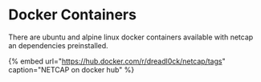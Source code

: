 # Docker Containers

There are ubuntu and alpine linux docker containers available with netcap an dependencies preinstalled.

{% embed url="https://hub.docker.com/r/dreadl0ck/netcap/tags" caption="NETCAP on docker hub" %}



